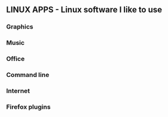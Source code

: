 ## LINUX APPS - Linux software I like to use

### Graphics

###  Music

###  Office

### Command line

### Internet

### Firefox plugins
